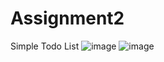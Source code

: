 # Assignment2
Simple Todo List
![image](https://user-images.githubusercontent.com/97088265/227105816-b7660b99-4d6e-40c9-b1a6-2dd493a08b19.png)
![image](https://user-images.githubusercontent.com/97088265/227106057-06010b2a-6e94-49d5-876a-7f911be9c7cc.png)
